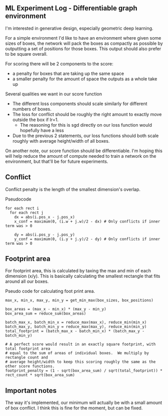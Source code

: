 ## ML Experiment Log - Differentiable graph environment

I'm interested in generative design, especially geometric deep learning.  

For a simple environment I'd like to have an environment where given some sizes of boxes, the network will pack the boxes as compactly as possible by outputting a set of positions for those boxes.  This output should also prefer to be square overall.

For scoring there will be 2 components to the score: 
- a penalty for boxes that are taking up the same space
- a smaller penalty for the amount of space the outputs as a whole take up

Several qualities we want in our score function
- The different loss components should scale similarly for different numbers of boxes.
- The loss for conflict should be roughly the right amount to exactly move outside the box if lr=1.
  - The reasoning for this is sgd directly on our loss function would hopefully have a less 
- Due to the previous 2 statements, our loss functions should both scale roughly with average height/width of all boxes.

On another note, our score function should be differentiable.  I'm hoping this will help reduce the amount of compute needed to train a network on the environment, but that'll be for future experiments.

## Conflict

Conflict penalty is the length of the smallest dimension's overlap.

Pseudocode
```
for each rect i
  for each rect j
    dx = abs(i.pos_x - j.pos_x)
    x_conf = maximum(0, (i.w + j.w)/2 - dx) # Only conflicts if inner term was > 0

    dy = abs(i.pos_y - j.pos_y)
    y_conf = maximum(0, (i.y + j.y)/2 - dy) # Only conflicts if inner term was > 0
```

## Footprint area

For footprint area, this is calculated by taxing the max and min of each dimension (x/y).  This is basically calculating the smallest rectangle that fits around all our boxes.

Pseudo code for calculating foot print area.
```
max_x, min_x, max_y, min_y = get_min_max(box_sizes, box_positions)

box_areas = (max_x - min_x) * (max_y - min_y) 
box_area_sum = reduce_sum(box_areas)

batch_max_x, batch_min_x = reduce_max(max_x), reduce_min(min_x)
batch_max_y, batch_min_y = reduce_max(max_y), reduce_min(min_y)
total_footprint = (batch_max_x - batch_min_x) * (batch_max_y - batch_min_y)

# A perfect score would result in an exactly square footprint, with total footprint area
# equal to the sum of areas of individual boxes.  We multiply by rectangle count and 
# average height/width to keep this scoring roughly the same as the other score functions.
footprint_penalty = (1 - sqrt(box_area_sum) / sqrt(total_footprint)) * rect_count * sqrt(box_area_sum)
```

## Important notes

The way it's implemented, our minimum will actually be with a small amount of box conflict.  I think this is fine for the moment, but can be fixed.